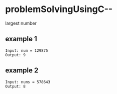 # problemSolvingUsingC--

largest number

## example 1

    Input: num = 129875
    Output: 9

## example 2

    Input: nums = 578643
    Output: 8
